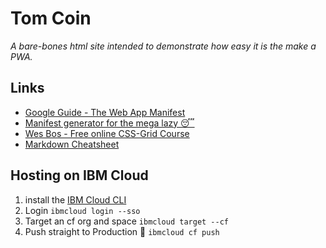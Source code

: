 # Tom Coin

_A bare-bones html site intended to demonstrate how easy it is the make a PWA._

## Links

- [Google Guide - The Web App Manifest](https://developers.google.com/web/fundamentals/web-app-manifest/)
- [Manifest generator for the mega lazy 😴](https://app-manifest.firebaseapp.com/)
- [Wes Bos - Free online CSS-Grid Course](https://cssgrid.io/)
- [Markdown Cheatsheet](https://github.com/adam-p/markdown-here/wiki/Markdown-Cheatsheet)

## Hosting on IBM Cloud

1. install the [IBM Cloud CLI](https://console.bluemix.net/docs/cli/index.html#overview)
1. Login `ibmcloud login --sso`
1. Target an cf org and space `ibmcloud target --cf`
1. Push straight to Production 🚨 `ibmcloud cf push`
